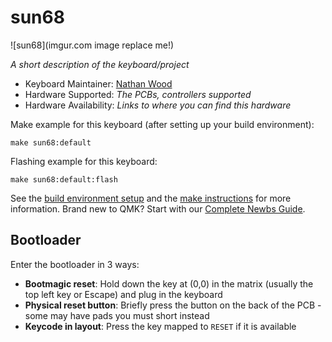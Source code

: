 # sun68

![sun68](imgur.com image replace me!)

*A short description of the keyboard/project*

* Keyboard Maintainer: [Nathan Wood](https://github.com/woodnathan)
* Hardware Supported: *The PCBs, controllers supported*
* Hardware Availability: *Links to where you can find this hardware*

Make example for this keyboard (after setting up your build environment):

    make sun68:default

Flashing example for this keyboard:

    make sun68:default:flash

See the [build environment setup](https://docs.qmk.fm/#/getting_started_build_tools) and the [make instructions](https://docs.qmk.fm/#/getting_started_make_guide) for more information. Brand new to QMK? Start with our [Complete Newbs Guide](https://docs.qmk.fm/#/newbs).

## Bootloader

Enter the bootloader in 3 ways:

* **Bootmagic reset**: Hold down the key at (0,0) in the matrix (usually the top left key or Escape) and plug in the keyboard
* **Physical reset button**: Briefly press the button on the back of the PCB - some may have pads you must short instead
* **Keycode in layout**: Press the key mapped to `RESET` if it is available
